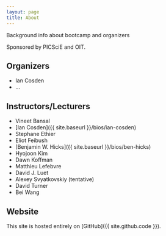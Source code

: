 ```yaml
---
layout: page
title: About
---
```


Background info about bootcamp and organizers

<!--
hopefully we will have sponsors!  I don't want to be presumptive, but if we don't, it won't happen
-->
Sponsored by PICSciE and OIT.  


## Organizers
* Ian Cosden
* ...

<!--
Do we want to have bio's, links, and/or pictures here?
-->
## Instructors/Lecturers
* Vineet Bansal
* [Ian Cosden]({{ site.baseurl }}/bios/ian-cosden)
* Stephane Ethier
* Eliot Feibush
* [Benjamin W. Hicks]({{ site.baseurl }}/bios/ben-hicks)
* Hyojoon Kim
* Dawn Koffman
* Matthieu Lefebvre
* David J. Luet
* Alexey Svyatkovskiy (tentative)
* David Turner
* Bei Wang


## Website

This site is hosted entirely on [GitHub]({{ site.github.code }}).
